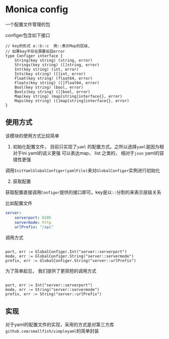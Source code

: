 # Monica config

一个配置文件管理的包

configer包含如下接口

```golang
// key的形式 a::b::c  用::表示Map的层级,
// 如果key不存在需要反回error
type Configer interface {
	String(key string) (string, error)
	Strings(key string) ([]string, error)
	Int(key string) (int, error)
	Ints(key string) ([]int, error)
	Float(key string) (float64, error)
	Floats(key string) ([]float64, error)
	Bool(key string) (bool, error)
	Bools(key string) ([]bool, error)
	Map(key string) (map[string]interface{}, error)
	Maps(key string) ([]map[string]interface{}, error)
}

```

##  使用方式

该模块的使用方式比较简单

1. 初始化配置文件， 目前只实现了`yaml` 的配置方式。之所以选择`yaml`是因为相对于ini yaml的说义更强 可以表达map， list 之类的， 相对于`json` yaml的容错性更强

调用`InitYamlGlobalConfiger(yamlFile)`来对`GlobalConfiger`实例进行初始化

2. 获取配置

获取配置直接调用`Configer`提供的接口即可。key是以`::`分割的来表示层级关系

比如配置文件

```yaml
server:
    serverport: 8205
    servermode: http
    urlPrefix: "/api"
```

调用方式

```golang

port, err := GlobalConfiger.Int("server::serverport")
mode, err := GlobalConfiger.String("server::servermode")
prefix, err := GlobalConfiger.String("server::urlPrefix")

```

为了简单起见， 我们提供了更简短的调用方式

```golang

port, err := Int("server::serverport")
mode, err := String("server::servermode")
prefix, err := String("server::urlPrefix")

```

## 实现

对于yaml的配置文件的实现，采用的方式是对第三方库`github.com/smallfish/simpleyaml`的简单封装
